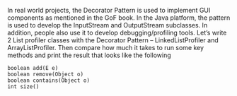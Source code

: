 In real world projects, the Decorator Pattern is used to implement GUI components as mentioned in the GoF book. In the Java platform, the pattern is used to develop the InputStream and OutputStream subclasses. In addition, people also use it to develop debugging/profiling tools.
Let’s write 2 List profiler classes with the Decorator Pattern – LinkedListProfiler and ArrayListProfiler. Then compare how much it takes to run some key methods and print the result that looks like the following
```
boolean add(E e)
boolean remove(Object o)
boolean contains(Object o)
int size()
```